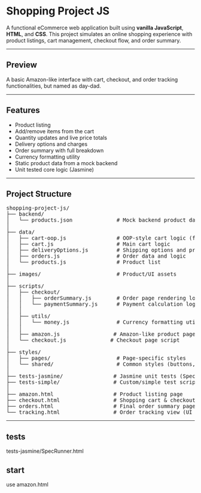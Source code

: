 # Shopping Project JS

A functional eCommerce web application built using **vanilla JavaScript**, **HTML**, and **CSS**. This project simulates an online shopping experience with product listings, cart management, checkout flow, and order summary.

---

## Preview

A basic Amazon-like interface with cart, checkout, and order tracking functionalities, but named as day-dad. 

---

##  Features

- Product listing 
- Add/remove items from the cart
- Quantity updates and live price totals
- Delivery options and charges
- Order summary with full breakdown
- Currency formatting utility
- Static product data from a mock backend
- Unit tested core logic (Jasmine)

---

##  Project Structure

<pre>
shopping-project-js/
├── backend/
│   └── products.json              # Mock backend product data
│
├── data/
│   ├── cart-oop.js                # OOP-style cart logic (for experimentation)
│   ├── cart.js                    # Main cart logic
│   ├── deliveryOptions.js         # Shipping options and prices
│   ├── orders.js                  # Order data and logic
│   └── products.js                # Product list
│
├── images/                        # Product/UI assets
│
├── scripts/
│   ├── checkout/
│   │   ├── orderSummary.js        # Order page rendering logic
│   │   └── paymentSummary.js      # Payment calculation logic
│   │
│   ├── utils/
│   │   └── money.js               # Currency formatting utility
│   │
│   ├── amazon.js                 # Amazon-like product page script
│   └── checkout.js              # Checkout page script
│
├── styles/
│   ├── pages/                     # Page-specific styles
│   └── shared/                    # Common styles (buttons, layout)
│
├── tests-jasmine/                # Jasmine unit tests (SpecRunner.html)
├── tests-simple/                 # Custom/simple test scripts
│
├── amazon.html                   # Product listing page
├── checkout.html                 # Shopping cart & checkout page
├── orders.html                   # Final order summary page
└── tracking.html                 # Order tracking view (UI only)
</pre>

---
## tests
tests-jasmine/SpecRunner.html

## start
use amazon.html
